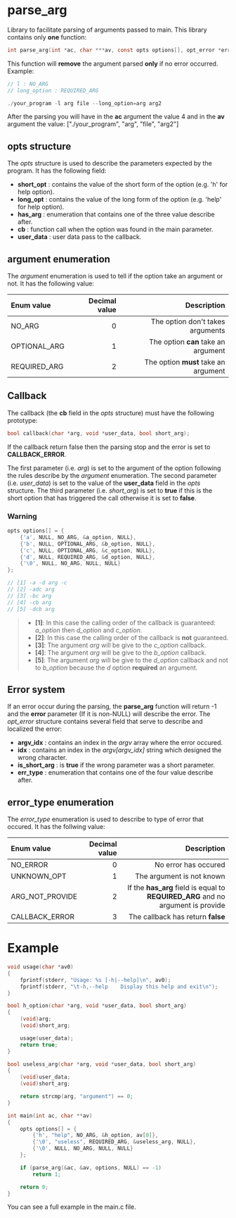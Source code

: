 parse_arg
=========

Library to facilitate parsing of arguments passed to main.
This library contains only **one** function: 

```c
int parse_arg(int *ac, char ***av, const opts options[], opt_error *error);
```

This function will **remove** the argument parsed **only** if no error occurred.
Example:

```c
// l : NO_ARG
// long_option : REQUIRED_ARG

./your_program -l arg file --long_option=arg arg2
```

After the parsing you will have in the **ac** argument the value 4 and in the **av** argument the value: ["./your_program", "arg", "file", "arg2"]

opts structure
--------------

The *opts* structure is used to describe the parameters expected by the program.
It has the following field:

- **short_opt** : contains the value of the short form of the option (e.g. 'h' for help option).
- **long_opt** : contains the value of the long form of the option (e.g. 'help' for help option).
- **has_arg** : enumeration that contains one of the three value describe after.
- **cb** : function call when the option was found in the main parameter.
- **user_data** : user data pass to the callback.

argument enumeration
--------------------

The *argument* enumeration is used to tell if the option take an argument or not.
It has the following value:

| Enum value   | Decimal value |                         Description  |
| :----------- | -------------:| -----------------------------------: |
| NO_ARG       |             0 | The option don't takes arguments     |
| OPTIONAL_ARG |             1 | The option **can** take an argument  |
| REQUIRED_ARG |             2 | The option **must** take an argument |

Callback
--------

The callback (the **cb** field in the *opts* structure) must have the following prototype:

```c
bool callback(char *arg, void *user_data, bool short_arg);
```

If the callback return false then the parsing stop and the error is set to **CALLBACK_ERROR**.

The first parameter (i.e. *arg*) is set to the argument of the option following the rules describe by the *argument* enumeration.
The second parameter (i.e. *user_data*) is set to the value of the **user_data** field in the *opts* structure.
The third parameter (i.e. *short_arg*) is set to **true** if this is the short option that has triggered the call otherwise it is set to **false**.

### Warning ###

```c
opts options[] = {
    {'a', NULL, NO_ARG, &a_option, NULL},
    {'b', NULL, OPTIONAL_ARG, &b_option, NULL},
    {'c', NULL, OPTIONAL_ARG, &c_option, NULL},
    {'d', NULL, REQUIRED_ARG, &d_option, NULL},
    {'\0', NULL, NO_ARG, NULL, NULL}
};

// [1] -a -d arg -c
// [2] -adc arg
// [3] -bc arg
// [4] -cb arg
// [5] -dcb arg
```

>- **[1]**: In this case the calling order of the callback is guaranteed: *a_option* then *d_option* and *c_option*.
>- **[2]**: In this case the calling order of the callback is **not** guaranteed.
>- **[3]**: The argument *arg* will be give to the *c_option* callback.
>- **[4]**: The argument *arg* will be give to the *b_option* callback.
>- **[5]**: The argument *arg* will be give to the *d_option* callback and not to *b_option* because the *d* option **required** an argument.

Error system
------------

If an error occur during the parsing, the **parse_arg** function will return -1 and the **error** parameter (If it is non-NULL) will describe the error.
The *opt_error* structure contains several field that serve to describe and localized the error:

- **argv_idx** : contains an index in the *argv* array where the error occured.
- **idx** : contains an index in the *argv[argv_idx]* string which designed the wrong character.
- **is_short_arg** : is **true** if the wrong parameter was a short parameter.
- **err_type** : enumeration that contains one of the four value describe after.

error_type enumeration
----------------------

The *error_type* enumeration is used to describe to type of error that occured.
It has the follwing value:

| Enum value      | Decimal value |                                                                Description |
| :-------------- | -------------:| -------------------------------------------------------------------------: |
| NO_ERROR        |             0 | No error has occured                                                       |
| UNKNOWN_OPT     |             1 | The argument is not known                                                  |
| ARG_NOT_PROVIDE |             2 | If the **has_arg** field is equal to **REQUIRED_ARG** and no argument is provide |
| CALLBACK_ERROR  |             3 | The callback has return **false**                                          |

Example
=======

```c
void usage(char *av0)
{
    fprintf(stderr, "Usage: %s [-h|--help]\n", av0);
    fprintf(stderr, "\t-h,--help    Display this help and exit\n");
}

bool h_option(char *arg, void *user_data, bool short_arg)
{
    (void)arg;
    (void)short_arg;

    usage(user_data);
    return true;
}

bool useless_arg(char *arg, void *user_data, bool short_arg)
{
    (void)user_data;
    (void)short_arg;

    return strcmp(arg, "argument") == 0;
}

int main(int ac, char **av)
{
    opts options[] = {
        {'h', "help", NO_ARG, &h_option, av[0]},
        {'\0', "useless", REQUIRED_ARG, &useless_arg, NULL},
        {'\0', NULL, NO_ARG, NULL, NULL}
    };

    if (parse_arg(&ac, &av, options, NULL) == -1)
        return 1;

    return 0;
}
```

You can see a full example in the main.c file.
